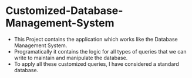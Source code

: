 # Customized-Database-Management-System

- This Project contains the application which works like the Database Management System.
- Programatically it contains the logic for all types of queries that we can write to maintain and manipulate the database.
- To apply all these customized queries, I have considered a standard database.
